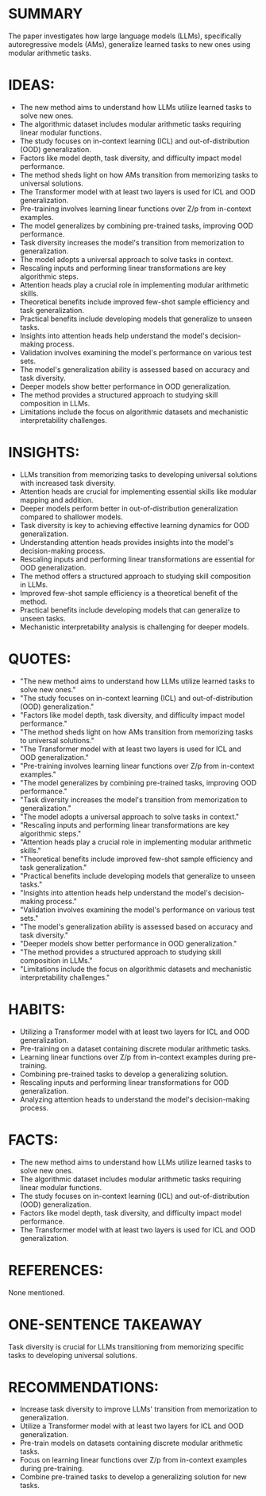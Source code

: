 # SUMMARY
The paper investigates how large language models (LLMs), specifically autoregressive models (AMs), generalize learned tasks to new ones using modular arithmetic tasks.

# IDEAS:
- The new method aims to understand how LLMs utilize learned tasks to solve new ones.
- The algorithmic dataset includes modular arithmetic tasks requiring linear modular functions.
- The study focuses on in-context learning (ICL) and out-of-distribution (OOD) generalization.
- Factors like model depth, task diversity, and difficulty impact model performance.
- The method sheds light on how AMs transition from memorizing tasks to universal solutions.
- The Transformer model with at least two layers is used for ICL and OOD generalization.
- Pre-training involves learning linear functions over Z/p from in-context examples.
- The model generalizes by combining pre-trained tasks, improving OOD performance.
- Task diversity increases the model's transition from memorization to generalization.
- The model adopts a universal approach to solve tasks in context.
- Rescaling inputs and performing linear transformations are key algorithmic steps.
- Attention heads play a crucial role in implementing modular arithmetic skills.
- Theoretical benefits include improved few-shot sample efficiency and task generalization.
- Practical benefits include developing models that generalize to unseen tasks.
- Insights into attention heads help understand the model's decision-making process.
- Validation involves examining the model's performance on various test sets.
- The model's generalization ability is assessed based on accuracy and task diversity.
- Deeper models show better performance in OOD generalization.
- The method provides a structured approach to studying skill composition in LLMs.
- Limitations include the focus on algorithmic datasets and mechanistic interpretability challenges.

# INSIGHTS:
- LLMs transition from memorizing tasks to developing universal solutions with increased task diversity.
- Attention heads are crucial for implementing essential skills like modular mapping and addition.
- Deeper models perform better in out-of-distribution generalization compared to shallower models.
- Task diversity is key to achieving effective learning dynamics for OOD generalization.
- Understanding attention heads provides insights into the model's decision-making process.
- Rescaling inputs and performing linear transformations are essential for OOD generalization.
- The method offers a structured approach to studying skill composition in LLMs.
- Improved few-shot sample efficiency is a theoretical benefit of the method.
- Practical benefits include developing models that can generalize to unseen tasks.
- Mechanistic interpretability analysis is challenging for deeper models.

# QUOTES:
- "The new method aims to understand how LLMs utilize learned tasks to solve new ones."
- "The study focuses on in-context learning (ICL) and out-of-distribution (OOD) generalization."
- "Factors like model depth, task diversity, and difficulty impact model performance."
- "The method sheds light on how AMs transition from memorizing tasks to universal solutions."
- "The Transformer model with at least two layers is used for ICL and OOD generalization."
- "Pre-training involves learning linear functions over Z/p from in-context examples."
- "The model generalizes by combining pre-trained tasks, improving OOD performance."
- "Task diversity increases the model's transition from memorization to generalization."
- "The model adopts a universal approach to solve tasks in context."
- "Rescaling inputs and performing linear transformations are key algorithmic steps."
- "Attention heads play a crucial role in implementing modular arithmetic skills."
- "Theoretical benefits include improved few-shot sample efficiency and task generalization."
- "Practical benefits include developing models that generalize to unseen tasks."
- "Insights into attention heads help understand the model's decision-making process."
- "Validation involves examining the model's performance on various test sets."
- "The model's generalization ability is assessed based on accuracy and task diversity."
- "Deeper models show better performance in OOD generalization."
- "The method provides a structured approach to studying skill composition in LLMs."
- "Limitations include the focus on algorithmic datasets and mechanistic interpretability challenges."

# HABITS:
- Utilizing a Transformer model with at least two layers for ICL and OOD generalization.
- Pre-training on a dataset containing discrete modular arithmetic tasks.
- Learning linear functions over Z/p from in-context examples during pre-training.
- Combining pre-trained tasks to develop a generalizing solution.
- Rescaling inputs and performing linear transformations for OOD generalization.
- Analyzing attention heads to understand the model's decision-making process.

# FACTS:
- The new method aims to understand how LLMs utilize learned tasks to solve new ones.
- The algorithmic dataset includes modular arithmetic tasks requiring linear modular functions.
- The study focuses on in-context learning (ICL) and out-of-distribution (OOD) generalization.
- Factors like model depth, task diversity, and difficulty impact model performance.
- The Transformer model with at least two layers is used for ICL and OOD generalization.

# REFERENCES:
None mentioned.

# ONE-SENTENCE TAKEAWAY
Task diversity is crucial for LLMs transitioning from memorizing specific tasks to developing universal solutions.

# RECOMMENDATIONS:
- Increase task diversity to improve LLMs' transition from memorization to generalization.
- Utilize a Transformer model with at least two layers for ICL and OOD generalization.
- Pre-train models on datasets containing discrete modular arithmetic tasks.
- Focus on learning linear functions over Z/p from in-context examples during pre-training.
- Combine pre-trained tasks to develop a generalizing solution for new tasks.